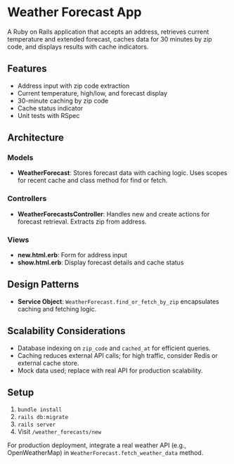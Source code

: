 # Weather Forecast App

A Ruby on Rails application that accepts an address, retrieves current temperature and extended forecast, caches data for 30 minutes by zip code, and displays results with cache indicators.

## Features

- Address input with zip code extraction
- Current temperature, high/low, and forecast display
- 30-minute caching by zip code
- Cache status indicator
- Unit tests with RSpec

## Architecture

### Models

- **WeatherForecast**: Stores forecast data with caching logic. Uses scopes for recent cache and class method for find or fetch.

### Controllers

- **WeatherForecastsController**: Handles new and create actions for forecast retrieval. Extracts zip from address.

### Views

- **new.html.erb**: Form for address input
- **show.html.erb**: Display forecast details and cache status

## Design Patterns

- **Service Object**: `WeatherForecast.find_or_fetch_by_zip` encapsulates caching and fetching logic.

## Scalability Considerations

- Database indexing on `zip_code` and `cached_at` for efficient queries.
- Caching reduces external API calls; for high traffic, consider Redis or external cache store.
- Mock data used; replace with real API for production scalability.

## Setup

1. `bundle install`
2. `rails db:migrate`
3. `rails server`
4. Visit `/weather_forecasts/new`

For production deployment, integrate a real weather API (e.g., OpenWeatherMap) in `WeatherForecast.fetch_weather_data` method.